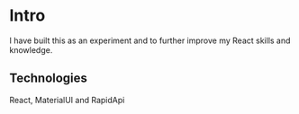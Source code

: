 # Intro

I have built this as an experiment and to further improve my React skills and knowledge.

## Technologies

React, MaterialUI and RapidApi
